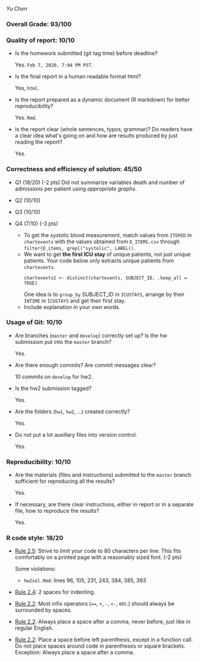 *Yu Chen* 

### Overall Grade: 93/100

### Quality of report: 10/10

-   Is the homework submitted (git tag time) before deadline?

    Yes. `Feb 7, 2020, 7:04 PM PST`.

-   Is the final report in a human readable format html?

    Yes, `html`.

-   Is the report prepared as a dynamic document (R markdown) for better reproducibility?

    Yes. `Rmd`.

-   Is the report clear (whole sentences, typos, grammar)? Do readers have a clear idea what's going on and how are results produced by just reading the report?

    Yes. 

### Correctness and efficiency of solution: 45/50

-   Q1 (18/20) (-2 pts) Did not summarize variables death and number of admissions per patient using *appropriate graphs*. 
    
-   Q2 (10/10)
   

-   Q3 (10/10)

-   Q4 (7/10) (-3 pts)
    - To get the systolic blood measurement, match values from `ITEMID` in `chartevents` with the values obtained from `D_ITEMS.csv` through `filter(D_items, grepl("systolic", LABEL))`. 
    - We want to get **the first ICU stay** of unique patients, not just unique patients. Your code below only extracts unique patients from `chartevents`.  
      ```
      chartevents2 <- distinct(chartevents, SUBJECT_ID, .keep_all = TRUE)
      ```
      One idea is to `group_by` SUBJECT_ID in `ICUSTAYS`, arrange by their `INTIME` in `ICUSTAYS` and get their first stay.
    - Include explanation in your own words. 

### Usage of Git: 10/10

-   Are branches (`master` and `develop`) correctly set up? Is the hw submission put into the `master` branch?

    Yes.

-   Are there enough commits? Are commit messages clear? 

    10 commits on `develop` for hw2. 
    
    
- 	Is the hw2 submission tagged? 

	  Yes. 

-   Are the folders (`hw1`, `hw2`, ...) created correctly?

    Yes.

-   Do not put a lot auxillary files into version control.

    Yes.

### Reproducibility: 10/10

-   Are the materials (files and instructions) submitted to the `master` branch sufficient for reproducing all the results? 

    Yes. 

-   If necessary, are there clear instructions, either in report or in a separate file, how to reproduce the results?

    Yes.


### R code style: 18/20

-   [Rule 2.5](https://style.tidyverse.org/syntax.html#long-lines): Strive to limit your code to 80 characters per line. This fits comfortably on a printed page with a reasonably sized font. (-2 pts)

    Some violations:
      - `hw2sol.Rmd`: lines 96, 105, 231, 243, 384, 385, 393

-   [Rule 2.4](https://style.tidyverse.org/syntax.html#indenting): 2 spaces for indenting.

-   [Rule 2.2](https://style.tidyverse.org/syntax.html#infix-operators): Most infix operators (`==`, `+`, `-`, `<-`, etc.) should always be surrounded by spaces. 

-   [Rule 2.2](https://style.tidyverse.org/syntax.html#commas): Always place a space after a comma, never before, just like in regular English. 


-   [Rule 2.2](https://style.tidyverse.org/syntax.html#parentheses): Place a space before left parenthesis, except in a function call. Do not place spaces around code in parentheses or square brackets. Exception: Always place a space after a comma.